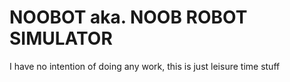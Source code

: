 # NOOBOT aka. NOOB ROBOT SIMULATOR
I have no intention of doing any work, this is just leisure time stuff
